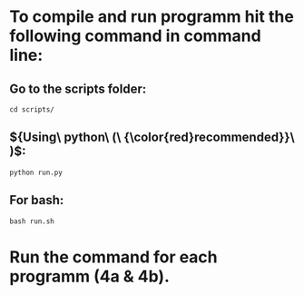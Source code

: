 # To compile and run programm hit the following command in command line:

## Go to the scripts folder:
```
cd scripts/
```

## ${Using\ python\ (\ {\color{red}recommended}}\ )$:
```
python run.py
```

## For bash:
```
bash run.sh
```

# Run the command for each programm (4a & 4b).
